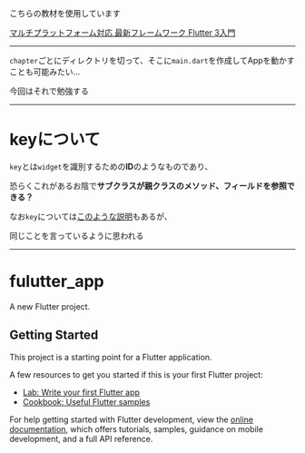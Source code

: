こちらの教材を使用しています

[マルチプラットフォーム対応 最新フレームワーク Flutter 3入門](https://www.amazon.co.jp/%E3%83%9E%E3%83%AB%E3%83%81%E3%83%97%E3%83%A9%E3%83%83%E3%83%88%E3%83%95%E3%82%A9%E3%83%BC%E3%83%A0%E5%AF%BE%E5%BF%9C-%E6%9C%80%E6%96%B0%E3%83%95%E3%83%AC%E3%83%BC%E3%83%A0%E3%83%AF%E3%83%BC%E3%82%AF-Flutter-3%E5%85%A5%E9%96%80-%E6%8E%8C%E7%94%B0%E6%B4%A5%E8%80%B6%E4%B9%83/dp/4798068527)

---

`chapter`ごとにディレクトリを切って、そこに`main.dart`を作成してAppを動かすことも可能みたい...

今回はそれで勉強する

---

# keyについて

`key`とは`widget`を識別するための**ID**のようなものであり、

恐らくこれがあるお陰で**サブクラスが親クラスのメソッド、フィールドを参照できる？**

なお`key`については[このような説明](https://github.com/hide0621/flutter_riverpod_practice?tab=readme-ov-file#key%E9%83%A8%E5%88%86%E3%81%AB%E3%81%A4%E3%81%84%E3%81%A6)もあるが、

同じことを言っているように思われる

---

# fulutter_app

A new Flutter project.

## Getting Started

This project is a starting point for a Flutter application.

A few resources to get you started if this is your first Flutter project:

- [Lab: Write your first Flutter app](https://docs.flutter.dev/get-started/codelab)
- [Cookbook: Useful Flutter samples](https://docs.flutter.dev/cookbook)

For help getting started with Flutter development, view the
[online documentation](https://docs.flutter.dev/), which offers tutorials,
samples, guidance on mobile development, and a full API reference.

